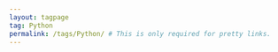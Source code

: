 ```yaml
---
layout: tagpage
tag: Python
permalink: /tags/Python/ # This is only required for pretty links.
---
```


